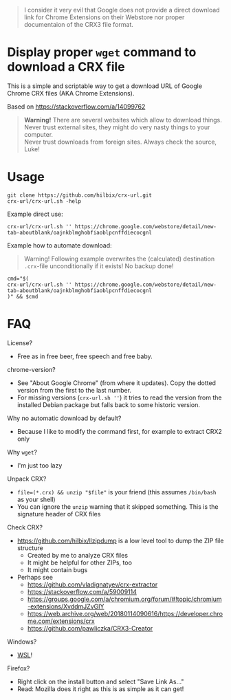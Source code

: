 > I consider it very evil that Google does not provide a direct download link for Chrome Extensions on their Webstore
> nor proper documentaion of the CRX3 file format.


# Display proper `wget` command to download a CRX file

This is a simple and scriptable way to get a download URL of Google Chrome CRX files (AKA Chrome Extensions).

Based on https://stackoverflow.com/a/14099762

> **Warning!** There are several websites which allow to download things.  
> Never trust external sites, they might do very nasty things to your computer.  
> Never trust downloads from foreign sites.  Always check the source, Luke!


# Usage

	git clone https://github.com/hilbix/crx-url.git
	crx-url/crx-url.sh -help

Example direct use:

	crx-url/crx-url.sh '' https://chrome.google.com/webstore/detail/new-tab-aboutblank/oajnkblmghobfiaoblpcnffdiecocgnl

Example how to automate download:

> Warning!  Following example overwrites the (calculated) destination `.crx`-file unconditionally if it exists!  No backup done!

	cmd="$(
	crx-url/crx-url.sh '' https://chrome.google.com/webstore/detail/new-tab-aboutblank/oajnkblmghobfiaoblpcnffdiecocgnl
	)" && $cmd


# FAQ

License?

- Free as in free beer, free speech and free baby.

chrome-version?

- See "About Google Chrome" (from where it updates).  Copy the dotted version from the first to the last number.
- For missing versions (`crx-url.sh ''`) it tries to read the version from the installed Debian package but falls back to some historic version.

Why no automatic download by default?

- Because I like to modify the command first, for example to extract CRX2 only

Why `wget`?

- I'm just too lazy

Unpack CRX?

- `file=(*.crx) && unzip "$file"` is your friend (this assumes `/bin/bash` as your shell)
- You can ignore the `unzip` warning that it skipped something.  This is the signature header of CRX files

Check CRX?

- https://github.com/hilbix/llzipdump is a low level tool to dump the ZIP file structure
  - Created by me to analyze CRX files
  - It might be helpful for other ZIPs, too
  - It might contain bugs
- Perhaps see
  - https://github.com/vladignatyev/crx-extractor
  - https://stackoverflow.com/a/59009114
  - https://groups.google.com/a/chromium.org/forum/#!topic/chromium-extensions/XvddmJZvGIY
  - https://web.archive.org/web/20180114090616/https://developer.chrome.com/extensions/crx
  - https://github.com/pawliczka/CRX3-Creator

Windows?

- [WSL](https://en.wikipedia.org/wiki/Windows_Subsystem_for_Linux)!

Firefox?

- Right click on the install button and select "Save Link As..."
- Read:  Mozilla does it right as this is as simple as it can get!
